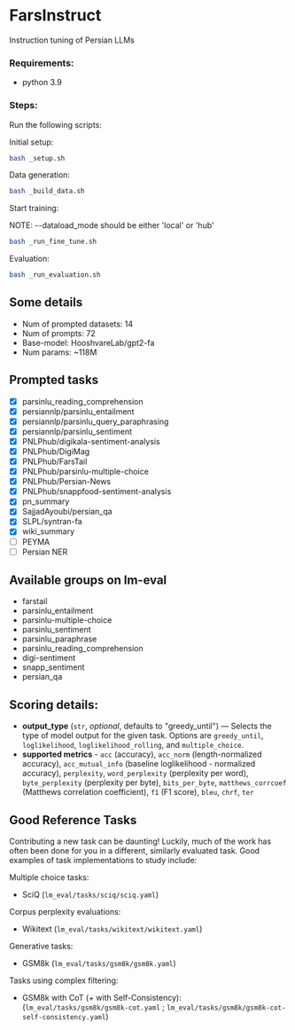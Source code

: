 # FarsInstruct
Instruction tuning of Persian LLMs

### Requirements:
- python 3.9

### Steps:
Run the following scripts:

Initial setup:
```bash
bash _setup.sh
```
Data generation:
```bash
bash _build_data.sh
```
Start training:

NOTE: --dataload_mode should be either 'local' or 'hub'
```bash
bash _run_fine_tune.sh
```

Evaluation:
```bash
bash _run_evaluation.sh
```
## Some details
- Num of prompted datasets: 14
- Num of prompts: 72
- Base-model: HooshvareLab/gpt2-fa
- Num params: ~118M

## Prompted tasks
- [x] parsinlu_reading_comprehension
- [x] persiannlp/parsinlu_entailment
- [x] persiannlp/parsinlu_query_paraphrasing
- [x] persiannlp/parsinlu_sentiment
- [x] PNLPhub/digikala-sentiment-analysis
- [x] PNLPhub/DigiMag
- [x] PNLPhub/FarsTail
- [x] PNLPhub/parsinlu-multiple-choice
- [x] PNLPhub/Persian-News
- [x] PNLPhub/snappfood-sentiment-analysis
- [x] pn_summary
- [x] SajjadAyoubi/persian_qa
- [x] SLPL/syntran-fa
- [x] wiki_summary
- [ ] PEYMA
- [ ] Persian NER

## Available groups on lm-eval
- farstail
- parsinlu_entailment
- parsinlu-multiple-choice
- parsinlu_sentiment
- parsinlu_paraphrase
- parsinlu_reading_comprehension
- digi-sentiment
- snapp_sentiment
- persian_qa

## Scoring details:
- **output_type** (`str`, *optional*, defaults to "greedy_until") — Selects the type of model output for the given task. Options are `greedy_until`, `loglikelihood`, `loglikelihood_rolling`, and `multiple_choice`.
- **supported metrics** -  `acc` (accuracy), `acc_norm` (length-normalized accuracy), `acc_mutual_info` (baseline loglikelihood - normalized accuracy), `perplexity`, `word_perplexity` (perplexity per word), `byte_perplexity` (perplexity per byte), `bits_per_byte`, `matthews_corrcoef` (Matthews correlation coefficient), `f1` (F1 score), `bleu`, `chrf`, `ter`

## Good Reference Tasks

Contributing a new task can be daunting! Luckily, much of the work has often been done for you in a different, similarly evaluated task. Good examples of task implementations to study include:

Multiple choice tasks:
- SciQ (`lm_eval/tasks/sciq/sciq.yaml`)

Corpus perplexity evaluations:
- Wikitext (`lm_eval/tasks/wikitext/wikitext.yaml`)

Generative tasks:
- GSM8k (`lm_eval/tasks/gsm8k/gsm8k.yaml`)

Tasks using complex filtering:
- GSM8k with CoT (+ with Self-Consistency): (`lm_eval/tasks/gsm8k/gsm8k-cot.yaml` ; `lm_eval/tasks/gsm8k/gsm8k-cot-self-consistency.yaml`)

